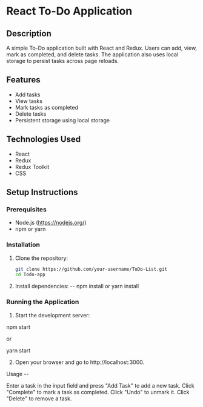 # React To-Do Application

## Description
A simple To-Do application built with React and Redux. Users can add, view, mark as completed, and delete tasks. The application also uses local storage to persist tasks across page reloads.

## Features
- Add tasks
- View tasks
- Mark tasks as completed
- Delete tasks
- Persistent storage using local storage

## Technologies Used
- React
- Redux
- Redux Toolkit
- CSS

## Setup Instructions

### Prerequisites
- Node.js (https://nodejs.org/)
- npm or yarn

### Installation
1. Clone the repository:
   ```bash
   git clone https://github.com/your-username/ToDo-List.git
   cd Todo-app


2. Install dependencies:
     -- npm install    or  yarn install


### Running the Application
1. Start the development server:

  npm start

   or
   
  yarn start
  
2. Open your browser and go to http://localhost:3000.



Usage --

Enter a task in the input field and press "Add Task" to add a new task.
Click "Complete" to mark a task as completed. Click "Undo" to unmark it.
Click "Delete" to remove a task.
    
